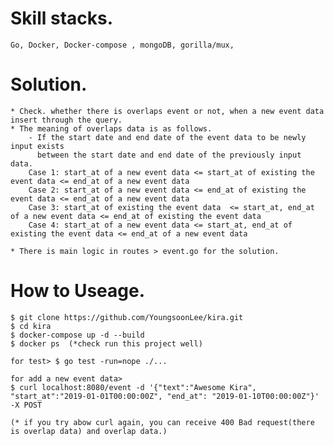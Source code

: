 # Skill stacks.  
    Go, Docker, Docker-compose , mongoDB, gorilla/mux, 

# Solution.  
    * Check. whether there is overlaps event or not, when a new event data insert through the query.
    * The meaning of overlaps data is as follows.
        - If the start date and end date of the event data to be newly input exists  
          between the start date and end date of the previously input data.  
        Case 1: start_at of a new event data <= start_at of existing the event data <= end_at of a new event data  
        Case 2: start_at of a new event data <= end_at of existing the event data <= end_at of a new event data  
        Case 3: start_at of existing the event data  <= start_at, end_at of a new event data <= end_at of existing the event data  
        Case 4: start_at of a new event data <= start_at, end_at of existing the event data <= end_at of a new event data  

    * There is main logic in routes > event.go for the solution.  

# How to Useage.  
    $ git clone https://github.com/YoungsoonLee/kira.git  
    $ cd kira
    $ docker-compose up -d --build
    $ docker ps  (*check run this project well)

    for test> $ go test -run=nope ./...

    for add a new event data> 
    $ curl localhost:8080/event -d '{"text":"Awesome Kira", "start_at":"2019-01-01T00:00:00Z", "end_at": "2019-01-10T00:00:00Z"}' -X POST  

    (* if you try abow curl again, you can receive 400 Bad request(there is overlap data) and overlap data.)  
